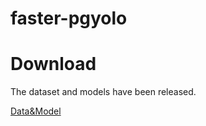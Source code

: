 # faster-pgyolo
# Download
The dataset and models have been released.

[Data&Model]( https://pan.baidu.com/s/1qhYJRb5mjvoP3HmhhTjw9w?pwd=vs12 )

